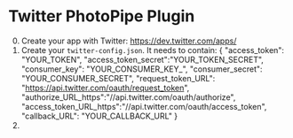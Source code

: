 Twitter PhotoPipe Plugin
=


0. Create your app with Twitter:  https://dev.twitter.com/apps/
1. Create your `twitter-config.json`.  It needs to contain:
{
  "access_token": "YOUR_TOKEN",
  "access_token_secret":"YOUR_TOKEN_SECRET",
  "consumer_key": "YOUR_CONSUMER_KEY_",
  "consumer_secret": "YOUR_CONSUMER_SECRET",
  "request_token_URL": "https://api.twitter.com/oauth/request_token",
  "authorize_URL_https":"//api.twitter.com/oauth/authorize",
  "access_token_URL_https":"//api.twitter.com/oauth/access_token",
  "callback_URL": "YOUR_CALLBACK_URL"
}
2. 